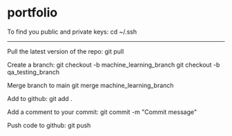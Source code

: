 # portfolio
To find you public and private keys:
	cd ~/.ssh

-----------------------------------------------
Pull the latest version of the repo:
    git pull
	
Create a branch:
	git checkout -b machine_learning_branch
	git checkout -b qa_testing_branch

Merge branch to main
	git merge machine_learning_branch

Add to github:
    git add .

Add a comment to your commit:
    git commit -m "Commit message"

Push code to github:
    git push
